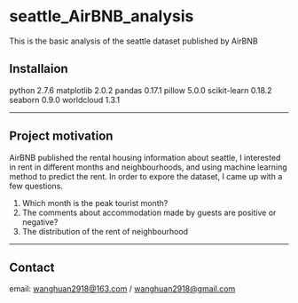 # seattle_AirBNB_analysis
This is the basic analysis of the seattle dataset published by AirBNB
## Installaion
python 2.7.6 
matplotlib 2.0.2 
pandas 0.17.1 
pillow 5.0.0 
scikit-learn 0.18.2 
seaborn 0.9.0 
worldcloud 1.3.1 

***

## Project motivation
AirBNB published the rental housing information about seattle, I interested in rent in different months and neighbourhoods, and using machine learning method to predict the rent. In order to expore the dataset, I came up with a few questions.
1. Which month is the peak tourist month?
2. The comments about accommodation made by guests are positive or negative?
3. The distribution of the rent of neighbourhood

***
## Contact
email: wanghuan2918@163.com / wanghuan2918@gmail.com
